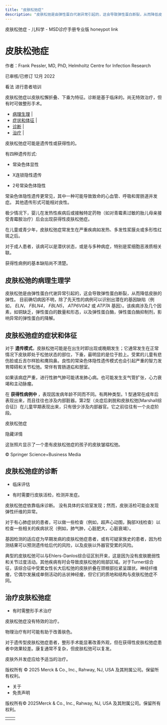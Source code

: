 ```yaml
---
title: "皮肤松弛症"
description: "皮肤松弛是由弹性蛋白代谢异常引起的，这会导致弹性蛋白断裂，从而降低皮肤的弹性。 目前确切病因不明，除了先天性的病例可以识别出潜在的基因缺陷（例如， _ELN_， _FBLN4_， _FBLN5_， _ATP6V0A2_ 或 _ATP7A_ 基因）。该疾病涉及几个因素，如铜缺乏，弹性蛋白的数量和形态，以及弹性蛋白酶，弹性蛋白酶抑制剂，影响异常的弹性蛋白的降解。"
---
```


﻿皮肤松弛症 \- 儿科学 \- MSD诊疗手册专业版 honeypot link

# 皮肤松弛症

作者：Frank Pessler, MD, PhD, Helmholtz Centre for Infection Research

已审核/已修订 12月 2022

看法 进行患者培训

皮肤松弛症以皮肤松懈折叠、下垂为特征。诊断是基于临床的。尚无特效治疗，但有时可做整形手术。

- [病理生理](#病理生理_v1093864_zh) \|
- [症状和体征](#症状和体征_v1093867_zh) \|
- [诊断](#诊断_v1093870_zh) \|
- [治疗](#治疗_v1093875_zh) \|

皮肤松弛症可能是遗传性或获得性的。

有四种遗传形式:

- 常染色体显性

- X连锁隐性遗传

- 2号常染色体隐性


常染色体隐性遗传更常见，其中一种可能导致致命的心血管、呼吸和胃肠道并发症。 其他遗传形式可能相对良性。

极少情况下，婴儿在发热性疾病后或接触特定药物（如对青霉素过敏的胎儿母亲接受青霉胺治疗）后会出现获得性皮肤松弛症。

在儿童或青少年，皮肤松弛症常发生在严重疾病如发热、多发性浆膜炎或多形性红斑之后。

对于成人患者，该病可以是潜伏状态，或是与多种病症，特别是浆细胞恶液质相关联。

获得性病例的基本缺陷尚不清楚。

## 皮肤松弛的病理生理学

皮肤松弛是由弹性蛋白代谢异常引起的，这会导致弹性蛋白断裂，从而降低皮肤的弹性。 目前确切病因不明，除了先天性的病例可以识别出潜在的基因缺陷（例如， _ELN_， _FBLN4_， _FBLN5_， _ATP6V0A2_ 或 _ATP7A_ 基因）。该疾病涉及几个因素，如铜缺乏，弹性蛋白的数量和形态，以及弹性蛋白酶，弹性蛋白酶抑制剂，影响异常的弹性蛋白的降解。

## 皮肤松弛症的症状和体征

对于 **遗传模式**，皮肤松弛可能是在出生时即出现或晚期发生；它通常发生在正常情况下皮肤即处于松弛状态的部位，下垂，最明显的是位于脸上。受累的儿童有悲伤脸或丘吉尔样脸和鹰钩鼻。良性的常染色体隐性遗传模式也会引起严重的智力发育障碍和关节松弛。常伴有胃肠道疝和憩室。

如果该病症严重，进行性肺气肿可能诱发肺心病。也可能发生支气管扩张，心力衰竭和主动脉瘤。

在 **获得性病例中** ，表现因发病年龄不同而不同。有两种类型。1 型通常在成年后表现出来，而且往往也涉及内部脏器。第2型（炎症后剥脱和皮肤松弛\[Marshall综合征\]）在儿童早期表现出来，只有很少涉及内部器官。它之前往往有一个炎症阶段。

皮肤松弛症



隐藏详情

这张照片显示了一个患有皮肤松弛症的孩子的皮肤皱褶松弛。

© Springer Science+Business Media

## 皮肤松弛症的诊断

- 临床评估

- 有时需要行皮肤活检，检测并发症。


皮肤松弛症依靠临床诊断。 没有具体的实验室发现；然而，皮肤活检可能会发现弹性纤维的异常。

对于有心肺症状的患者，可以做一些检查（例如，超声心动图，胸部X线检查）以检查一些相关的疾病状况（例如，肺气肿，心脏肥大，心脏衰竭）。

基因检测的适应症为早期发病的皮肤松弛症患者，或有可疑家族史的患者，因为检测结果可以预测遗传给后代的风险，以及皮肤以外器官受累的风险。

典型的皮肤松弛可以与Ehlers-Danlos综合征区别开来，这是因为没有皮肤脆弱性和关节过度活动。其他疾病有时会导致皮肤松弛的局部区域。对于Turner综合征，该综合征中受累女性长大后松弛的皮肤折叠在颈根部拉紧呈蹼状。神经纤维瘤，它偶尔发展成单侧活动的丛状神经瘤，但它们的质地和结构与皮肤松弛症不同。

## 治疗皮肤松弛症

- 有时需整形手术治疗


皮肤松弛症没有特效的治疗。

物理治疗有时可能有助于改善肤色。

对于遗传型皮肤松弛症患者，整形手术能显著改善外观，但在获得性皮肤松弛症患者中效果较差。康复通常不复杂，但皮肤松弛可以复发。

皮肤外并发症应给予适当的治疗。



版权所有 © 2025
Merck & Co., Inc., Rahway, NJ, USA 及其附属公司。保留所有权利。

- 关于
- 免责声明

版权所有© 2025Merck & Co., Inc., Rahway, NJ, USA 及其附属公司。保留所有权利。

|     |     |
| --- | --- |
|  |  |
